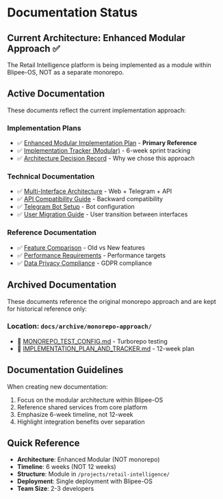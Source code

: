 # Documentation Status

## Current Architecture: Enhanced Modular Approach ✅

The Retail Intelligence platform is being implemented as a module within Blipee-OS, NOT as a separate monorepo.

## Active Documentation

These documents reflect the current implementation approach:

### Implementation Plans
- ✅ [Enhanced Modular Implementation Plan](reference/ENHANCED_MODULAR_IMPLEMENTATION_PLAN.md) - **Primary Reference**
- ✅ [Implementation Tracker (Modular)](reference/IMPLEMENTATION_PLAN_AND_TRACKER_MODULAR.md) - 6-week sprint tracking
- ✅ [Architecture Decision Record](ARCHITECTURE_DECISION_RECORD.md) - Why we chose this approach

### Technical Documentation
- ✅ [Multi-Interface Architecture](architecture/MULTI_INTERFACE_ARCHITECTURE.md) - Web + Telegram + API
- ✅ [API Compatibility Guide](api/API_COMPATIBILITY_GUIDE.md) - Backward compatibility
- ✅ [Telegram Bot Setup](TELEGRAM_BOT_SETUP.md) - Bot configuration
- ✅ [User Migration Guide](USER_MIGRATION_GUIDE.md) - User transition between interfaces

### Reference Documentation
- ✅ [Feature Comparison](FEATURE_COMPARISON.md) - Old vs New features
- ✅ [Performance Requirements](PERFORMANCE_REQUIREMENTS.md) - Performance targets
- ✅ [Data Privacy Compliance](DATA_PRIVACY_COMPLIANCE.md) - GDPR compliance

## Archived Documentation

These documents reference the original monorepo approach and are kept for historical reference only:

### Location: `docs/archive/monorepo-approach/`
- 📁 [MONOREPO_TEST_CONFIG.md](archive/monorepo-approach/MONOREPO_TEST_CONFIG.md) - Turborepo testing
- 📁 [IMPLEMENTATION_PLAN_AND_TRACKER.md](archive/monorepo-approach/IMPLEMENTATION_PLAN_AND_TRACKER.md) - 12-week plan

## Documentation Guidelines

When creating new documentation:
1. Focus on the modular architecture within Blipee-OS
2. Reference shared services from core platform
3. Emphasize 6-week timeline, not 12-week
4. Highlight integration benefits over separation

## Quick Reference

- **Architecture**: Enhanced Modular (NOT monorepo)
- **Timeline**: 6 weeks (NOT 12 weeks)
- **Structure**: Module in `/projects/retail-intelligence/`
- **Deployment**: Single deployment with Blipee-OS
- **Team Size**: 2-3 developers